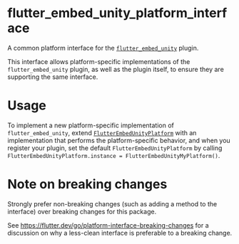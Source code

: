 # flutter_embed_unity_platform_interface

A common platform interface for the [`flutter_embed_unity`][1] plugin.

This interface allows platform-specific implementations of the `flutter_embed_unity`
plugin, as well as the plugin itself, to ensure they are supporting the
same interface.

# Usage

To implement a new platform-specific implementation of `flutter_embed_unity`, extend
[`FlutterEmbedUnityPlatform`][2] with an implementation that performs the
platform-specific behavior, and when you register your plugin, set the default
`FlutterEmbedUnityPlatform` by calling
`FlutterEmbedUnityPlatform.instance = FlutterEmbedUnityMyPlatform()`.

# Note on breaking changes

Strongly prefer non-breaking changes (such as adding a method to the interface)
over breaking changes for this package.

See https://flutter.dev/go/platform-interface-breaking-changes for a discussion
on why a less-clean interface is preferable to a breaking change.

[1]: https://pub.dev/packages/flutter_embed_unity
[2]: lib/src/flutter_embed_unity_platform_interface.dart